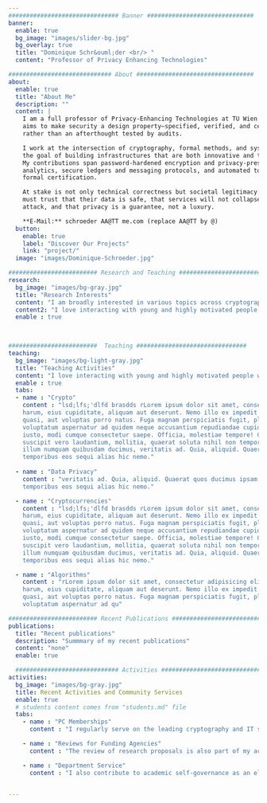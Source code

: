 ```yaml
---
############################### Banner ##############################
banner:
  enable: true
  bg_image: "images/slider-bg.jpg"
  bg_overlay: true
  title: "Dominique Schr&ouml;der <br/> "
  content: "Professor of Privacy Enhancing Technologies"

############################# About #################################
about:
  enable: true
  title: "About Me"
  description: ""
  content: |
    I am a full professor of Privacy-Enhancing Technologies at TU Wien. My research
    aims to make security a design property—specified, verified, and certifiable—
    rather than an afterthought tested by audits.

    I work at the intersection of cryptography, formal methods, and systems, with
    the goal of building infrastructures that are both innovative and trustworthy.
    My contributions span password-hardened encryption and privacy-preserving
    analytics, secure ledgers and messaging protocols, and automated tools for
    formal certification.

    At stake is not only technical correctness but societal legitimacy: citizens
    must trust that their data is safe, that services will not collapse under
    attack, and that privacy is a guarantee, not a luxury.

    **E-Mail:** schroeder AA@TT me.com (replace AA@TT by @)
  button:
    enable: true
    label: "Discover Our Projects"
    link: "project/"
  image: "images/Dominique-Schroeder.jpg"

######################### Research and Teaching ###############################
research:
  bg_image: "images/bg-gray.jpg"
  title: "Research Interests"
  content: "I am broadly interested in various topics across cryptography and its intersections with related areas such as privacy, theory, and formal methods. I'm passionate about the development of privacy-preserving techniques that have the potential to enhance security and privacy in practice. "
  content2: "I love interacting with young and highly motivated people wishing to gain a deeper understanding. My goal as a teacher is the creating an environment where we jointly explore a topic, where everyone helps each other, and where mistakes are not a problem but a helpful element to understanding a subject better.  "
  enable : true
  


#########################  Teaching ###############################
teaching:
  bg_image: "images/bg-light-gray.jpg"
  title: "Teaching Activities"
  content: "I love interacting with young and highly motivated people wishing to gain a deeper understanding. My goal as a teacher is the creating an environment where we jointly explore a topic, where everyone helps each other, and where mistakes are not a problem but a helpful element to understanding a subject better.  "
  enable : true
  tabs:
  - name : "Crypto"   
    content : "lsd;lfs;'dlfd brasdds rLorem ipsum dolor sit amet, consectetur adipisicing elit. Inventore nobis ducimus facere repellat
    harum, eius cupiditate, aliquam aut deserunt. Nemo illo ex impedit autem quod nobis architecto, velit
    quasi, aut voluptas porro natus. Fuga magnam perspiciatis fugit, placeat possimus officia non ducimus
    voluptatum aspernatur ad quidem neque accusantium repudiandae cupiditate nobis corporis, cum facere
    iusto, modi cumque consectetur saepe. Officia, molestiae tempore! Consequatur ipsa consequuntur saepe
    suscipit vero laudantium, mollitia, quaerat soluta nihil non tempore, quos dignissimos quasi ab officiis
    illum numquam quibusdam ducimus, veritatis ad. Quia, aliquid. Quaerat quos ducimus ipsam amet minus
    temporibus eos sequi alias hic nemo."
    
  - name : "Data Privacy"   
    content : "veritatis ad. Quia, aliquid. Quaerat quos ducimus ipsam amet minus
    temporibus eos sequi alias hic nemo."

  - name : "Cryptocurrencies"   
    content : "lsd;lfs;'dlfd brasdds rLorem ipsum dolor sit amet, consectetur adipisicing elit. Inventore nobis ducimus facere repellat
    harum, eius cupiditate, aliquam aut deserunt. Nemo illo ex impedit autem quod nobis architecto, velit
    quasi, aut voluptas porro natus. Fuga magnam perspiciatis fugit, placeat possimus officia non ducimus
    voluptatum aspernatur ad quidem neque accusantium repudiandae cupiditate nobis corporis, cum facere
    iusto, modi cumque consectetur saepe. Officia, molestiae tempore! Consequatur ipsa consequuntur saepe
    suscipit vero laudantium, mollitia, quaerat soluta nihil non tempore, quos dignissimos quasi ab officiis
    illum numquam quibusdam ducimus, veritatis ad. Quia, aliquid. Quaerat quos ducimus ipsam amet minus
    temporibus eos sequi alias hic nemo."

  - name : "Algorithms"   
    content : "rLorem ipsum dolor sit amet, consectetur adipisicing elit. Inventore nobis ducimus facere repellat
    harum, eius cupiditate, aliquam aut deserunt. Nemo illo ex impedit autem quod nobis architecto, velit
    quasi, aut voluptas porro natus. Fuga magnam perspiciatis fugit, placeat possimus officia non ducimus
    voluptatum aspernatur ad qu"

######################### Recent Publications ###############################
publications:
  title: "Recent publications"
  description: "Summmary of my recent publications"
  content: "none"
  enable: true

  ############################# Activities ############################
activities:
  bg_image: "images/bg-gray.jpg"
  title: Recent Activities and Community Services 
  enable: true
  # students content comes from "students.md" file
  tabs:
    - name : "PC Memberships"
      content : "I regularly serve on the leading cryptography and IT security conferences PCs, such as CRYPTO'23, EUROCRYPT'23, ACM CCS'23."

    - name : "Reviews for Funding Agencies"
      content : "The review of research proposals is also part of my activities, such as the ERC, DFG, and FWF."

    - name : "Department Service"
      content : "I also contribute to academic self-governance as an elected member of the Faculty Council, Deputy Speaker of the Department of Computer Science in the NCT, and the study committee for the part-time Bachelor of IT Security. "
    

---
```

